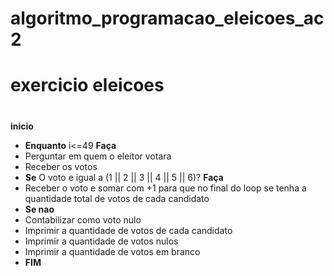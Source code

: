 # algoritmo_programacao_eleicoes_ac2
# exercicio eleicoes
#
**inicio**
  - **Enquanto** i<=49 **Faça**
  - Perguntar em quem o eleitor votara
  - Receber os votos
  - **Se** O voto e igual a (1 || 2 || 3 || 4 || 5 || 6)? **Faça**
  - Receber o voto e somar com +1 para que no final do loop se tenha a quantidade total de votos de cada candidato
  - **Se nao**
  - Contabilizar como voto nulo
  - Imprimir a quantidade de votos de cada candidato
  - Imprimir a quantidade de votos nulos
  - Imprimir a quantidade de votos em branco
- **FIM**
